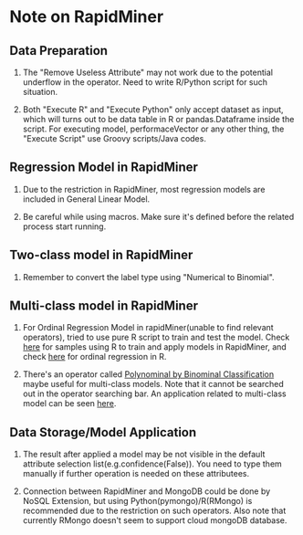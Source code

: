 # Note on RapidMiner

## Data Preparation

1. The "Remove Useless Attribute" may not work due to the potential underflow in the operator. Need to write R/Python script for 
such situation.

2. Both "Execute R" and "Execute Python" only accept dataset as input, which will turns out to be 
data table in R or pandas.Dataframe inside the script. For executing model, performaceVector or any other thing, the "Execute Script" use Groovy scripts/Java codes.

## Regression Model in RapidMiner

1. Due to the restriction in RapidMiner, most regression models are included in General Linear Model.

2. Be careful while using macros. Make sure it's defined before the related process start running.

## Two-class model in RapidMiner

1. Remember to convert the label type using "Numerical to Binomial".

## Multi-class model in RapidMiner

1. For Ordinal Regression Model in rapidMiner(unable to find relevant operators), tried to use pure R script to train and test the model. 
Check [here](http://community.rapidminer.com/t5/RapidMiner-Studio/Is-is-possible-to-see-the-output-from-an-R-model-in-Rapidminer/td-p/24472) for samples using R to train and apply models in RapidMiner, and check [here](http://www.uni-kiel.de/psychologie/rexrepos/posts/regressionOrdinal.html) for ordinal regression in R.

2. There's an operator called [Polynominal by Binominal Classification](http://docs.rapidminer.com/studio/operators/modeling/predictive/ensembles/polynomial_by_binomial_classification.html) maybe useful for multi-class models. Note that it cannot be searched out in the operator searching bar. An application related to multi-class model can be seen [here](http://community.rapidminer.com/t5/RapidMiner-Studio/Multi-Class-Labels/td-p/26572).

## Data Storage/Model Application

1. The result after applied a model may be not visible in the default attribute selection list(e.g.confidence(False)).
You need to type them manually if further operation is needed on these attributees.

2. Connection between RapidMiner and MongoDB could be done by NoSQL Extension, but using Python(pymongo)/R(RMongo) is recommended due
to the restriction on such operators. Also note that currently RMongo doesn't seem to support cloud mongoDB database.

